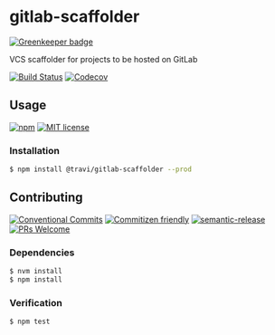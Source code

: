 # gitlab-scaffolder

[![Greenkeeper badge](https://badges.greenkeeper.io/travi/gitlab-scaffolder.svg)](https://greenkeeper.io/)

VCS scaffolder for projects to be hosted on GitLab

<!-- status badges -->
[![Build Status][ci-badge]][ci-link]
[![Codecov][coverage-badge]][coverage-link]

## Usage

<!-- consumer badges -->
[![npm][npm-badge]][npm-link]
[![MIT license][license-badge]][license-link]

### Installation

```sh
$ npm install @travi/gitlab-scaffolder --prod
```

## Contributing

<!-- contribution badges -->
[![Conventional Commits][commit-convention-badge]][commit-convention-link]
[![Commitizen friendly][commitizen-badge]][commitizen-link]
[![semantic-release][semantic-release-badge]][semantic-release-link]
[![PRs Welcome][PRs-badge]][PRs-link]

### Dependencies

```sh
$ nvm install
$ npm install
```

### Verification

```sh
$ npm test
```

[npm-link]: https://www.npmjs.com/package/@travi/gitlab-scaffolder
[npm-badge]: https://img.shields.io/npm/v/@travi/gitlab-scaffolder.svg
[license-link]: LICENSE
[license-badge]: https://img.shields.io/github/license/travi/gitlab-scaffolder.svg
[ci-link]: https://travis-ci.com/travi/gitlab-scaffolder
[ci-badge]: https://img.shields.io/travis/com/travi/gitlab-scaffolder/master.svg
[coverage-link]: https://codecov.io/github/travi/gitlab-scaffolder
[coverage-badge]: https://img.shields.io/codecov/c/github/travi/gitlab-scaffolder.svg
[commit-convention-link]: https://conventionalcommits.org
[commit-convention-badge]: https://img.shields.io/badge/Conventional%20Commits-1.0.0-yellow.svg
[commitizen-link]: http://commitizen.github.io/cz-cli/
[commitizen-badge]: https://img.shields.io/badge/commitizen-friendly-brightgreen.svg
[semantic-release-link]: https://github.com/semantic-release/semantic-release
[semantic-release-badge]: https://img.shields.io/badge/%20%20%F0%9F%93%A6%F0%9F%9A%80-semantic--release-e10079.svg
[PRs-link]: http://makeapullrequest.com
[PRs-badge]: https://img.shields.io/badge/PRs-welcome-brightgreen.svg
